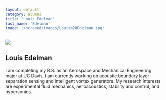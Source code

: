 ```yaml
---
layout: default
category: alumni
title: 'Louis Edelman'
last_name: 'Edelman'
image: '/scraped/images/Louis%20Edelman.jpg'
---
```


<img src="{{ page.image }}">

<h2 class="team-title">Louis Edelman</h2>
<h4 class="team-position"></h4>
<p>I am completing my B.S. as an Aerospace and Mechanical Engineering major at UC Davis. I am currently working on acoustic boundary layer separation sensing and intelligent vortex generators. My research interests are experimental fluid mechanics, aeroacoustics, stability and control, and hypersonics.</p>
<ul class="team-member-other-info"></ul>